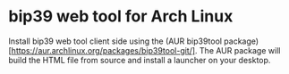 # bip39 web tool for Arch Linux

Install bip39 web tool client side using the (AUR bip39tool package)[https://aur.archlinux.org/packages/bip39tool-git/]. The AUR package will build the HTML file from source and install a launcher on your desktop.

